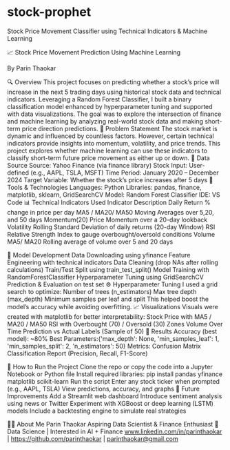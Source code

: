 # stock-prophet
Stock Price Movement Classifier using Technical Indicators &amp; Machine Learning

📈 Stock Price Movement Prediction Using Machine Learning

By Parin Thaokar

🔍 Overview
This project focuses on predicting whether a stock’s price will increase in the next 5 trading days using historical stock data and technical indicators. Leveraging a Random Forest Classifier, I built a binary classification model enhanced by hyperparameter tuning and supported with data visualizations.
The goal was to explore the intersection of finance and machine learning by analyzing real-world stock data and making short-term price direction predictions.
🧠 Problem Statement
The stock market is dynamic and influenced by countless factors. However, certain technical indicators provide insights into momentum, volatility, and price trends. This project explores whether machine learning can use these indicators to classify short-term future price movement as either up or down.
📁 Data Source
Source: Yahoo Finance (via finance library)
Stock Input: User-defined (e.g., AAPL, TSLA, MSFT)
Time Period: January 2020 – December 2024
Target Variable: Whether the stock’s price increases after 5 days
🧰 Tools & Technologies
Languages: Python
Libraries: pandas, finance, matplotlib, sklearn, GridSearchCV
Model: Random Forest Classifier
IDE: VS Code
📊 Technical Indicators Used
Indicator 					      Description
Daily Return
% change in price per day
MA5 / MA20/ MA50
Moving Averages over 5,20, and 50 days
Momentum(20)
Price Momentum over a 20-day lookback
Volatility
Rolling Standard Deviation of daily returns (20-day Window)
RSI
Relative Strength Index to gauge overbought/oversold conditions
Volume MA5/ MA20
Rolling average of volume over 5 and 20 days


🧪 Model Development
Data Downloading using yfinance
Feature Engineering with technical indicators
Data Cleaning (drop NAs after rolling calculations)
Train/Test Split using train_test_split()
Model Training with RandomForestClassifier
Hyperparameter Tuning using GridSearchCV
Prediction & Evaluation on test set
⚙️ Hyperparameter Tuning
I used a grid search to optimize:
Number of trees (n_estimators)
Max tree depth (max_depth)
Minimum samples per leaf and split
This helped boost the model’s accuracy while avoiding overfitting.
📈 Visualizations
Visuals were created with matplotlib for better interpretability:
Stock Price with MA5 / MA20 / MA50
RSI with Overbought (70) / Oversold (30) Zones
Volume Over Time
Prediction vs Actual Labels (Sample of 50)
🎯 Results
Accuracy (best model): ~80%
Best Parameters:{'max_depth': None, 'min_samples_leaf': 1, 'min_samples_split': 2, 'n_estimators': 50}
Metrics:
Confusion Matrix
Classification Report (Precision, Recall, F1-Score)

🚀 How to Run the Project
Clone the repo or copy the code into a Jupyter Notebook or Python file
Install required libraries:
pip install pandas yfinance matplotlib scikit-learn
Run the script
Enter any stock ticker when prompted (e.g., AAPL, TSLA)
View predictions, accuracy, and graphs
🌟 Future Improvements
Add a Streamlit web dashboard
Introduce sentiment analysis using news or Twitter
Experiment with XGBoost or deep learning (LSTM) models
Include a backtesting engine to simulate real strategies


👨‍💻 About Me
Parin Thaokar
Aspiring Data Scientist & Finance Enthusiast
📍 Data Science | Interested in AI + Finance
www.linkedin.com/in/parinthaokar  | https://github.com/parinthaokar | parinthaokar@gmail.com 

	

